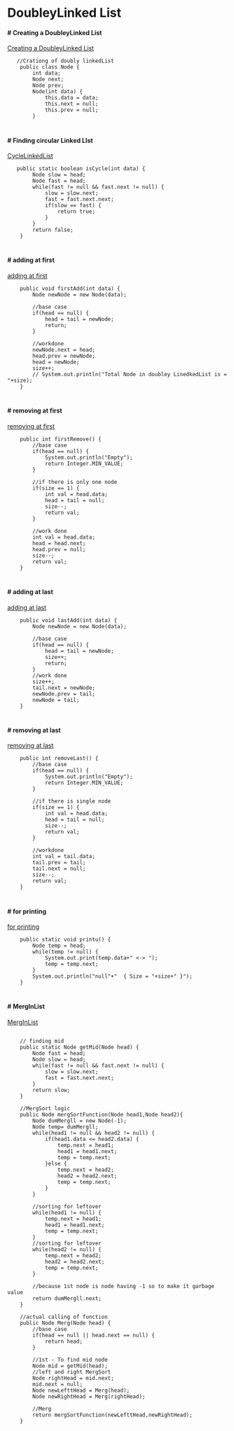 
# DoubleyLinked List

#### # Creating a DoubleyLinked List
[Creating a DoubleyLinked List](https://github.com/Anjeelchaudhary/JavaCode/blob/master/25.LinkedListPartTwo/CycleLinkedList.java)

```
   //Crationg of doubly linkedList
    public class Node {
        int data;
        Node next;
        Node prev;
        Node(int data) {
            this.data = data;
            this.next = null;
            this.prev = null;
        }
```
#

#### # Finding circular Linked LIst 
[CycleLinkedList](https://github.com/Anjeelchaudhary/JavaCode/blob/master/25.LinkedListPartTwo/CycleLinkedList.java)

```
   public static boolean isCycle(int data) {
        Node slow = head;
        Node fast = head;
        while(fast != null && fast.next != null) {
            slow = slow.next;
            fast = fast.next.next;
            if(slow == fast) {
                return true;
            }
        }
        return false;
    }
```
#

#### #  adding at first
[adding at first](https://github.com/Anjeelchaudhary/JavaCode/blob/master/25.LinkedListPartTwo/DoubleyLL.java)

```
    public void firstAdd(int data) {
        Node newNode = new Node(data);

        //base case
        if(head == null) {
            head = tail = newNode;
            return;
        }
    
        //workdone
        newNode.next = head;
        head.prev = newNode;
        head = newNode;
        size++;
        // System.out.println("Total Node in doubley LinedkedList is = "+size);
    }
```
#

    
#### #  removing at first
[removing at first](https://github.com/Anjeelchaudhary/JavaCode/blob/master/25.LinkedListPartTwo/DoubleyLL.java)

```
    public int firstRemove() {
        //base case
        if(head == null) {
            System.out.println("Empty");
            return Integer.MIN_VALUE;
        }

        //if there is only one node
        if(size == 1) {
            int val = head.data;
            head = tail = null;
            size--;
            return val;
        }

        //work done
        int val = head.data;
        head = head.next;
        head.prev = null;
        size--;
        return val;
    }
```
#

#### #   adding at last
[adding at last](https://github.com/Anjeelchaudhary/JavaCode/blob/master/25.LinkedListPartTwo/DoubleyLL.java)

```
    public void lastAdd(int data) {
        Node newNode = new Node(data);

        //base case
        if(head == null) {
            head = tail = newNode;
            size++;
            return;
        }
        //work done
        size++;
        tail.next = newNode;
        newNode.prev = tail;
        newNode = tail;
    }
```
#


#### #  removing at last
[removing at last](https://github.com/Anjeelchaudhary/JavaCode/blob/master/25.LinkedListPartTwo/DoubleyLL.java)

```
    public int removeLast() {
        //base case
        if(head == null) {
            System.out.println("Empty");
            return Integer.MIN_VALUE;
        }

        //if there is single node
        if(size == 1) {
            int val = head.data;
            head = tail = null;
            size--;
            return val;
        }

        //workdone
        int val = tail.data;
        tail.prev = tail;
        tail.next = null;
        size--;
        return val;
    }
```
#

#### #  for printing
[for printing](https://github.com/Anjeelchaudhary/JavaCode/blob/master/25.LinkedListPartTwo/DoubleyLL.java)

```
    public static void printu() {
        Node temp = head;
        while(temp != null) {
            System.out.print(temp.data+" <-> ");
            temp = temp.next;
        }
        System.out.println("null"+"  { Size = "+size+" }");
    }
```
#
#### #  MergInList 
[MergInList ](https://github.com/Anjeelchaudhary/JavaCode/blob/master/25.LinkedListPartTwo/MergInList.java)

```
    
    // finding mid
    public static Node getMid(Node head) {
        Node fast = head;
        Node slow = head;
        while(fast != null && fast.next != null) {
            slow = slow.next;
            fast = fast.next.next;
        }
        return slow;
    }

    //MergSort logic
    public Node mergSortFunction(Node head1,Node head2){
        Node dumMergll = new Node(-1);
        Node temp= dumMergll;
        while(head1 != null && head2 != null) {
            if(head1.data <= head2.data) {
                temp.next = head1;
                head1 = head1.next;
                temp = temp.next;
            }else {
                temp.next = head2;
                head2 = head2.next;
                temp = temp.next;
            }
        }

        //sorting for leftover 
        while(head1 != null) {
            temp.next = head1;
            head1 = head1.next;
            temp = temp.next;
        }
        //sorting for leftover 
        while(head2 != null) {
            temp.next = head2;
            head2 = head2.next;
            temp = temp.next;
        }

        //because 1st node is node having -1 so to make it garbage value
        return dumMergll.next;
    } 

    //actual calling of function 
    public Node Merg(Node head) {
        //base case
        if(head == null || head.next == null) {
            return head;
        }

        //1st - To find mid node
        Node mid = getMid(head);
        //left and right MergSort
        Node rightHead = mid.next;
        mid.next = null;
        Node newLefttHead = Merg(head);
        Node newRightHead = Merg(rightHead);

        //Merg
        return mergSortFunction(newLefttHead,newRightHead);
    }
```
#